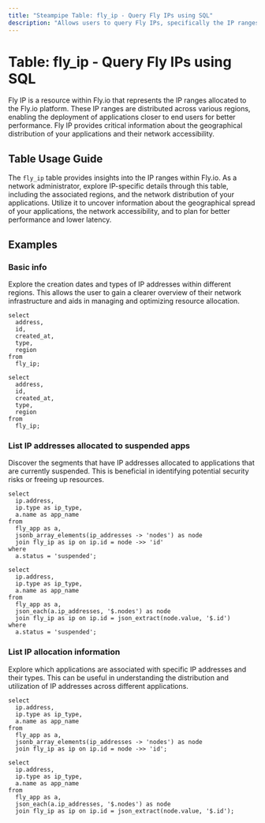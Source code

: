 ```yaml
---
title: "Steampipe Table: fly_ip - Query Fly IPs using SQL"
description: "Allows users to query Fly IPs, specifically the IP ranges and their associated regions, providing insights into network distribution and potential anomalies."
---
```


# Table: fly_ip - Query Fly IPs using SQL

Fly IP is a resource within Fly.io that represents the IP ranges allocated to the Fly.io platform. These IP ranges are distributed across various regions, enabling the deployment of applications closer to end users for better performance. Fly IP provides critical information about the geographical distribution of your applications and their network accessibility.

## Table Usage Guide

The `fly_ip` table provides insights into the IP ranges within Fly.io. As a network administrator, explore IP-specific details through this table, including the associated regions, and the network distribution of your applications. Utilize it to uncover information about the geographical spread of your applications, the network accessibility, and to plan for better performance and lower latency.

## Examples

### Basic info
Explore the creation dates and types of IP addresses within different regions. This allows the user to gain a clearer overview of their network infrastructure and aids in managing and optimizing resource allocation.

```sql+postgres
select
  address,
  id,
  created_at,
  type,
  region
from
  fly_ip;
```

```sql+sqlite
select
  address,
  id,
  created_at,
  type,
  region
from
  fly_ip;
```

### List IP addresses allocated to suspended apps
Discover the segments that have IP addresses allocated to applications that are currently suspended. This is beneficial in identifying potential security risks or freeing up resources.

```sql+postgres
select
  ip.address,
  ip.type as ip_type,
  a.name as app_name
from
  fly_app as a,
  jsonb_array_elements(ip_addresses -> 'nodes') as node
  join fly_ip as ip on ip.id = node ->> 'id'
where
  a.status = 'suspended';
```

```sql+sqlite
select
  ip.address,
  ip.type as ip_type,
  a.name as app_name
from
  fly_app as a,
  json_each(a.ip_addresses, '$.nodes') as node
  join fly_ip as ip on ip.id = json_extract(node.value, '$.id')
where
  a.status = 'suspended';
```

### List IP allocation information
Explore which applications are associated with specific IP addresses and their types. This can be useful in understanding the distribution and utilization of IP addresses across different applications.

```sql+postgres
select
  ip.address,
  ip.type as ip_type,
  a.name as app_name
from
  fly_app as a,
  jsonb_array_elements(ip_addresses -> 'nodes') as node
  join fly_ip as ip on ip.id = node ->> 'id';
```

```sql+sqlite
select
  ip.address,
  ip.type as ip_type,
  a.name as app_name
from
  fly_app as a,
  json_each(a.ip_addresses, '$.nodes') as node
  join fly_ip as ip on ip.id = json_extract(node.value, '$.id');
```
